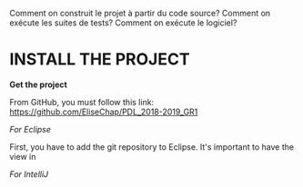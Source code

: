 Comment on construit le projet à partir du code source?
Comment on exécute les suites de tests?
Comment on exécute le logiciel?

# INSTALL THE PROJECT

**Get the project**

From GitHub, you must follow this link: https://github.com/EliseChap/PDL_2018-2019_GR1

*For Eclipse*

First, you have to add the git repository to Eclipse. It's important to have the view in







*For IntelliJ*



